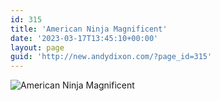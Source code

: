 ```yaml
---
id: 315
title: 'American Ninja Magnificent'
date: '2023-03-17T13:45:10+00:00'
layout: page
guid: 'http://new.andydixon.com/?page_id=315'
---
```


![American Ninja Magnificent](https://i0.wp.com/assets.g8x2.ldn.idrivee2-23.com/posters/American%20Ninja%20Magnificent%2001.jpg?w=1200&ssl=1 "American Ninja Magnificent")